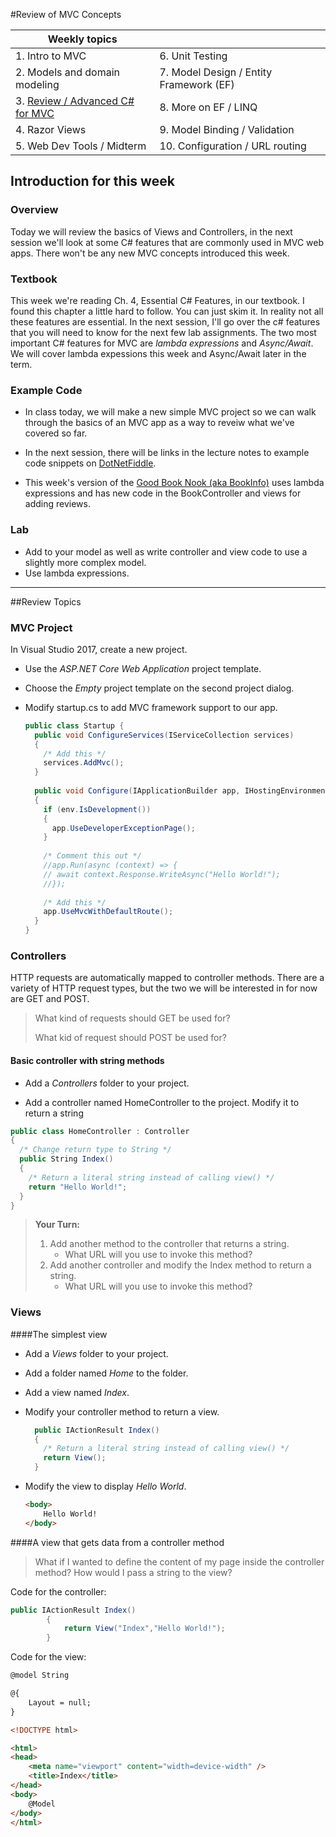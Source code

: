 #Review of MVC Concepts

| Weekly topics                          |                                         |
| -------------------------------------- | --------------------------------------- |
| 1. Intro to MVC                        | 6. Unit Testing                         |
| 2. Models and domain modeling          | 7. Model Design / Entity Framework (EF) |
| 3. <u>Review / Advanced C# for MVC</u> | 8. More on EF / LINQ                    |
| 4. Razor Views                         | 9. Model Binding / Validation           |
| 5. Web Dev Tools / Midterm             | 10. Configuration / URL routing         |



## Introduction for this week

### Overview

Today we will review the basics of Views and Controllers, in the next session we'll look at some C# features that are commonly used in MVC web apps. There won't be any new MVC concepts introduced this week.

### Textbook

This week we're reading Ch. 4, Essential C# Features, in our textbook. I found this chapter a little hard to follow. You can just skim it. In reality not all these features are essential. In the next session, I'll go over the c# features that you will need to know for the next few lab assignments. The two most important C# features for MVC are *lambda expressions* and *Async/Await*. We will cover lambda expessions this week and Async/Await later in the term.

### Example Code

- In class today, we will make a new simple MVC project so we can walk through the basics of an MVC app as a way to reveiw what we've covered so far.

- In the next session, there will be links in the lecture notes to example code snippets on [DotNetFiddle](https://dotnetfiddle.net/GettingStarted/).

- This week's version of the [Good Book Nook (aka BookInfo)](https://github.com/LCC-CIT/CS295N-Bookinfo-Core-21/tree/Lambda+ComplexModel "Lambda+ComplexModel branch") uses lambda expressions and has new code in the BookController and views for adding reviews.

### Lab

- Add to your model as well as write controller and view code to use a slightly more complex model.
-  Use lambda expressions. 

****

##Review Topics

### MVC Project

In Visual Studio 2017, create a new project.

- Use the *ASP.NET Core Web Application* project template.

- Choose the *Empty* project template on the second project dialog.

- Modify startup.cs to add MVC framework support to our app.  

  ```C#
  public class Startup {
    public void ConfigureServices(IServiceCollection services) 
    {
      /* Add this */
      services.AddMvc();
    }
    
    public void Configure(IApplicationBuilder app, IHostingEnvironment env)
    {
      if (env.IsDevelopment()) 
      {
        app.UseDeveloperExceptionPage();
      }
      
      /* Comment this out */
      //app.Run(async (context) => {
      // await context.Response.WriteAsync("Hello World!");
      //});
      
      /* Add this */
      app.UseMvcWithDefaultRoute();
    }
  }
  ```

  

### Controllers

HTTP requests are automatically mapped to controller methods. There are a variety of HTTP request types, but the two we will be interested in for now are GET and POST. 

> What kind of requests should GET be used for?
>
> What kid of request should POST be used for?

#### Basic controller with string methods

- Add a *Controllers* folder to your project.

- Add a controller named HomeController to the project. Modify it to return a string

```C#
public class HomeController : Controller
{
  /* Change return type to String */
  public String Index()
  {
    /* Return a literal string instead of calling view() */
    return "Hello World!";
  }
}
```



> **Your Turn:** 
>
> 1. Add another method to the controller that returns a string.
>    - What URL will you use to invoke this method?
> 2. Add another controller and modify the Index method to return a string.
>    - What URL will you use to invoke this method?



### Views

####The simplest view

- Add a *Views* folder to your project.

- Add a folder named *Home* to the folder.

-  Add a view named *Index*.

  - Modify your controller method to return a view.

    ```C#
      public IActionResult Index()
      {
        /* Return a literal string instead of calling view() */
        return View();
      }
    ```

  - Modify the view to display *Hello World*.

    ```HTML
    <body>
        Hello World!
    </body>
    ```

  

  ####A view that gets data from a controller method

> What if I wanted to define the content of my page inside the controller method? How would I pass a string to the view?

Code for the controller:

```C#
public IActionResult Index()
        {
            return View("Index","Hello World!");
        }
```

Code for the view:

```HTML
@model String

@{
    Layout = null;
}

<!DOCTYPE html>

<html>
<head>
    <meta name="viewport" content="width=device-width" />
    <title>Index</title>
</head>
<body>
    @Model
</body>
</html>

```

